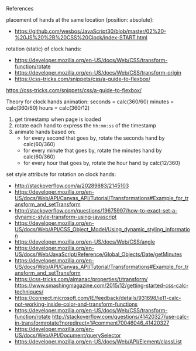 References

placement of hands at the same location (position: absolute):
  - https://github.com/wesbos/JavaScript30/blob/master/02%20-%20JS%20%2B%20CSS%20Clock/index-START.html

rotation (static) of clock hands:
  - https://developer.mozilla.org/en-US/docs/Web/CSS/transform-function/rotate
  - https://developer.mozilla.org/en-US/docs/Web/CSS/transform-origin
  - https://css-tricks.com/snippets/css/a-guide-to-flexbox/



https://css-tricks.com/snippets/css/a-guide-to-flexbox/



Theory for clock hands animation:
  seconds = calc(360/60)
  minutes = calc(360/60)
  hours   = calc(360/12)

  1. get timestamp when page is loaded
  2. rotate each hand to express the `hh:mm:ss` of the timestamp
  3. animate hands based on:
     - for every second that goes by, rotate the seconds hand by calc(60/360)
     - for every minute that goes by, rotate the minutes hand by calc(60/360)
     - for every hour that goes by, rotate the hour hand by calc(12/360)


set style attribute for rotation on clock hands:
  - http://stackoverflow.com/a/20289883/2145103
  - https://developer.mozilla.org/en-US/docs/Web/API/Canvas_API/Tutorial/Transformations#Example_for_transform_and_setTransform
  - http://stackoverflow.com/questions/19675997/how-to-exact-set-a-dynamic-style-transform-using-javascript
  - https://developer.mozilla.org/en-US/docs/Web/API/CSS_Object_Model/Using_dynamic_styling_information
  - https://developer.mozilla.org/en-US/docs/Web/CSS/angle
  - https://developer.mozilla.org/en-US/docs/Web/JavaScript/Reference/Global_Objects/Date/getMinutes
  - https://developer.mozilla.org/en-US/docs/Web/API/Canvas_API/Tutorial/Transformations#Example_for_transform_and_setTransform
  - https://css-tricks.com/almanac/properties/t/transform/
  https://www.smashingmagazine.com/2015/12/getting-started-css-calc-techniques/
  - https://connect.microsoft.com/IE/feedback/details/931698/ie11-calc-not-working-inside-color-and-transform-functions  
  - https://developer.mozilla.org/en-US/docs/Web/CSS/transform-function/rotate
  http://stackoverflow.com/questions/41420327/use-calc-in-transformrotate?noredirect=1#comment70046046_41420327
  - https://developer.mozilla.org/en-US/docs/Web/API/Document/querySelector
  - https://developer.mozilla.org/en-US/docs/Web/API/Element/classList
  
